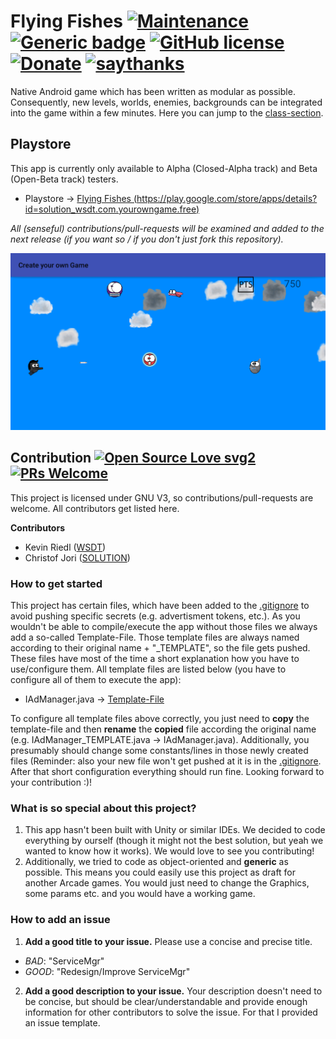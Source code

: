 # Flying Fishes [![Maintenance](https://img.shields.io/badge/Maintained%3F-no-red.svg)](https://GitHub.com/wsdt/Flying_Fishes/graphs/commit-activity) [![Generic badge](https://img.shields.io/badge/In-JAVA-RED.svg)](https://www.java.com/) [![GitHub license](https://img.shields.io/github/license/wsdt/Flying_Fishes.svg)](https://github.com/wsdt/Flying_Fishes/blob/master/LICENSE) [![Donate](https://img.shields.io/badge/Donate-Pay%20me%20a%20coffee-3cf)](https://github.com/wsdt/Global/wiki/Donation) [![saythanks](https://img.shields.io/badge/say-thanks-ff69b4.svg)](https://saythanks.io/to/kevin.riedl.privat%40gmail.com)

Native Android game which has been written as modular as possible. Consequently, new levels, worlds, enemies, backgrounds can be integrated into the game within a few minutes. Here you can jump to the [class-section](https://github.com/wsdt/Flying_Fishes/tree/master/YourOwnGame/app/src/main/java/yourowngame/com/yourowngame).

## Playstore
This app is currently only available to Alpha (Closed-Alpha track) and Beta (Open-Beta track) testers. 
- Playstore -> [Flying Fishes (https://play.google.com/store/apps/details?id=solution_wsdt.com.yourowngame.free)](https://play.google.com/store/apps/details?id=solution_wsdt.com.yourowngame.free)

_All (senseful) contributions/pull-requests will be examined and added to the next release (if you want so / if you don't just fork this repository)._

<img src="https://github.com/wsdt/Flying_Fishes/blob/master/UMLs/FlyingFishers_Screen_1.webp" title="Playstore Screen 1" />

## Contribution [![Open Source Love svg2](https://badges.frapsoft.com/os/v2/open-source.svg?v=103)](https://github.com/ellerbrock/open-source-badges/) [![PRs Welcome](https://img.shields.io/badge/PRs-welcome-brightgreen.svg?style=flat-square)](http://makeapullrequest.com)

This project is licensed under GNU V3, so contributions/pull-requests are welcome. All contributors get listed here. 

**Contributors** 
- Kevin Riedl ([WSDT](https://github.com/wsdt))
- Christof Jori ([SOLUTION](https://github.com/solution49)) 

### How to get started
This project has certain files, which have been added to the [.gitignore](https://github.com/wsdt/Flying_Fishes/blob/master/.gitignore) to avoid pushing specific secrets (e.g. advertisment tokens, etc.). As you wouldn't be able to compile/execute the app without those files we always add a so-called Template-File. Those template files are always named according to their original name + "\_TEMPLATE", so the file gets pushed. These files have most of the time a short explanation how you have to use/configure them. All template files are listed below (you have to configure all of them to execute the app): 

- IAdManager.java -> [Template-File](https://github.com/wsdt/Flying_Fishes/blob/master/YourOwnGame/app/src/main/java/yourowngame/com/yourowngame/classes/manager/interfaces/IAdManager_TEMPLATE.java)

To configure all template files above correctly, you just need to **copy** the template-file and then **rename** the **copied** file according the original name (e.g. IAdManager_TEMPLATE.java -> IAdManager.java). Additionally, you presumably should change some constants/lines in those newly created files (Reminder: also your new file won't get pushed at it is in the [.gitignore]((https://github.com/wsdt/Flying_Fishes/blob/master/.gitignore)). After that short configuration everything should run fine. Looking forward to your contribution :)!

### What is so special about this project?
1. This app hasn't been built with Unity or similar IDEs. We decided to code everything by ourself (though it might not the best solution, but yeah we wanted to know how it works). We would love to see you contributing!
1. Additionally, we tried to code as object-oriented and **generic** as possible. This means you could easily use this project as draft for another Arcade games. You would just need to change the Graphics, some params etc. and you would have a working game. 

### How to add an issue
1. **Add a good title to your issue.** Please use a concise and precise title. 
  * *BAD*: "ServiceMgr"
  * *GOOD*: "Redesign/Improve ServiceMgr"
2. **Add a good description to your issue.** Your description doesn't need to be concise, but should be clear/understandable and provide enough information for other contributors to solve the issue. For that I provided an issue template. 
